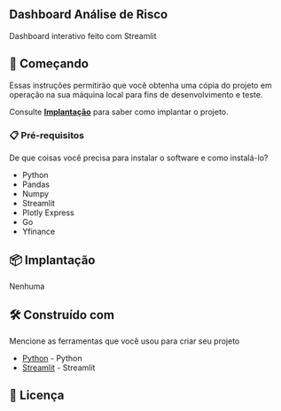 ## Dashboard Análise de Risco
Dashboard interativo feito com Streamlit 

## 🚀 Começando

Essas instruções permitirão que você obtenha uma cópia do projeto em operação na sua máquina local para fins de desenvolvimento e teste.

Consulte **[Implantação](#-implanta%C3%A7%C3%A3o)** para saber como implantar o projeto.

### 📋 Pré-requisitos

De que coisas você precisa para instalar o software e como instalá-lo?

- Python
- Pandas
- Numpy
- Streamlit
- Plotly Express
- Go
- Yfinance

## 📦 Implantação
 
 Nenhuma

## 🛠️ Construído com

Mencione as ferramentas que você usou para criar seu projeto

* [Python]([https://www.w3schools.com/html/html_css.asp](https://docs.python.org/pt-br/3/)) - Python
* [Streamlit](https://docs.streamlit.io/) - Streamlit
 
## 📄 Licença
